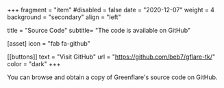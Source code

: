 +++
fragment = "item"
#disabled = false
date = "2020-12-07"
weight = 4
background = "secondary"
align = "left"

title = "Source Code"
subtitle= "The code is available on GitHub"


[asset]
  icon = "fab fa-github"

[[buttons]]
  text = "Visit GitHub"
  url = "https://github.com/beb7/gflare-tk/"
  color = "dark"
+++

You can browse and obtain a copy of Greenflare's source code on GitHub.